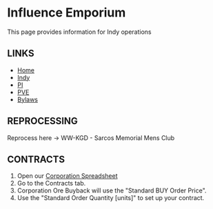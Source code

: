 # Influence Emporium
This page provides information for Indy operations

## LINKS
* [Home](README.md)
* [Indy](Indy.md)
* [PI](PI.md)
* [PVE](PVE.md)
* [Bylaws](Bylaws.md)

## REPROCESSING
Reprocess here ->  WW-KGD - Sarcos Memorial Mens Club

## CONTRACTS
1) Open our [Corporation Spreadsheet](https://docs.google.com/spreadsheets/d/1I0Z58BMLIC8ZGQpHkGVBMqdQeMIUXuDeAh0DBeeGNMY/edit#gid=1376915926)
2) Go to the Contracts tab.
3) Corporation Ore Buyback will use the "Standard BUY Order Price".
4) Use the "Standard Order Quantity [units]" to set up your contract.
